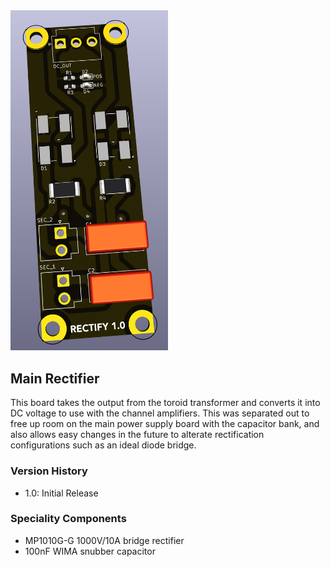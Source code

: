 <img src="screenshot.png" width="50%">

## Main Rectifier

This board takes the output from the toroid transformer and converts it into DC voltage to use with the channel amplifiers.  This was separated out to free up room on the main power supply board with the capacitor bank, and also allows easy changes in the future to alterate rectification configurations such as an ideal diode bridge.

### Version History

- 1.0: Initial Release

### Speciality Components

* MP1010G-G 1000V/10A bridge rectifier
* 100nF WIMA snubber capacitor
